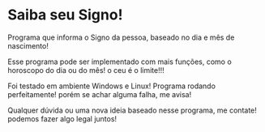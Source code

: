 # Saiba seu Signo!

Programa que informa o Signo da pessoa, baseado no dia e mês de nascimento!

Esse programa pode ser implementado com mais funções, como o horoscopo do dia ou do mês! o ceu é o limite!!! 

Foi testado em ambiente Windows e Linux! Programa rodando perfeitamente! porém se achar alguma falha, me avisa!

Qualquer dúvida ou uma nova ideia baseado nesse programa, me contate! podemos fazer algo legal juntos!



